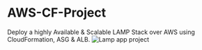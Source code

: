 # AWS-CF-Project
Deploy a highly Available &amp; Scalable LAMP Stack over AWS using CloudFormation, ASG &amp; ALB.
![Lamp app project](https://user-images.githubusercontent.com/64907977/231168131-0acfc972-951a-47ee-876f-b5d163d6e0ab.png)

